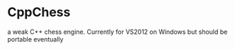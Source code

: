 CppChess
========

a weak C++ chess engine. Currently for VS2012 on Windows but should be portable eventually

